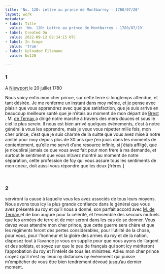 ```yaml
---
title: 'No. 120: Lettre au prince de Montbarrey - 1780/07/20'
layout: work
metadata:
- label: Title
  value: 'No. 120: Lettre au prince de Montbarrey - 1780/07/20'
- label: Created On
  value: 2022-09-12 02:14:15 UTC
- label: In Scope
  value: 'true'
- label: Uploaded Filename
  value: No120

---
```

<div class="pages">
<div id="page-32541619">
<h3><a name="page-32541619">1</a></h3>
<div class="page-content">
<p>A  <a href="../subjects/32162914.html" title="Newport, Rhode Island"> Niewport </a> le 20 juillet 1780</p>
<p>Nous voicy enfin mon cher prince, sur cette terre si <span class="line-break"> </span>longtemps attendue, et tant désirée. Je me renferme <span class="line-break"> </span>un instant dans moy même, et je pense avec plaisir <span class="line-break"> </span>que vous apprendrez avec quelque satisfaction, que <span class="line-break"> </span>je suis arrivé en beaucoup meilleure santé que je n’étais<span class="line-break"> </span>au moment de mon départ de <a href="../subjects/32162899.html" title="Brest, France"> Brest </a>. M. <a href="../subjects/32162888.html" title="Charles-Henri-Louis d'Arsac de Ternay; 1723-1780"> de Ternay </a><span class="line-break"> </span>a dirigé notre marche à travers des mers douces et sous le <span class="line-break"> </span>ciel le plus serein. Il nous est bien arrivé quelques <span class="line-break"> </span>événements, c’est à notre général à vous les apprendre, <span class="line-break"> </span>mais je veux vous répetter mille fois, mon cher <span class="line-break"> </span>prince, c’est que je suis charmé de la suitte que vous <span class="line-break"> </span>avez mise à notre amitié pour moy depuis plus de 30 ans <span class="line-break"> </span>que j’en jouis dans les moments de contentement, <span class="line-break"> </span>qu’elle me servit d’une resource infinie, si j’étais <span class="line-break"> </span>affligé, que je n’oublirai jamais ce que vous avez fait <span class="line-break"> </span>pour mon frère à ma demande, et surtout le sentiment <span class="line-break"> </span>que vous m’avez montré au moment de notre séparation, <span class="line-break"> </span>cette profession de foy qui vous assure tous les sentiments <span class="line-break"> </span>de mon coeur, doit aussi vous répondre que les deux <span class="unclear">[frères ]</span></p>
</div>
</div>
<br />
<div id="page-32541620">
<h3><a name="page-32541620">2</a></h3>
<div class="page-content">
<p>serviront la cause à laquelle vous les avez associés <span class="line-break"> </span>de tous leurs moyens. <span class="line-break"> </span>Nous avons tous icy la plus grande confiance dans <span class="line-break"> </span>le général que vous avez présenté au roy et qu’il <span class="line-break"> </span>nous a donné, son parfait accord avec <a href="../subjects/32162888.html" title="Charles-Henri-Louis d'Arsac de Ternay; 1723-1780"> M. de Ternay </a><span class="line-break"> </span>et de bon augure pour la célérité, et l’ensemble des <span class="line-break"> </span>secours mutuels que les armées de terre et de mer <span class="line-break"> </span>seront dans les cas de se donner. Vous devez vous <span class="line-break"> </span>attendre mon cher prince, que cette guerre sera <span class="line-break"> </span>chère et que les régiments feront des pertes <span class="line-break"> </span>considérables, pour l’utilité de la chose, <span class="line-break"> </span>pour vous, pour l’honneur et la gloire des <span class="line-break"> </span>armes du roy et de la nation, disposez tout <span class="line-break"> </span>à l’avance je vous en supplie pour que nous ayons <span class="line-break"> </span>de l’argent et des soldats, et soyez sur que le peu de <span class="line-break"> </span>français qui sont icy mériteront l’approbation du roy <span class="line-break"> </span>et l’intérêt de tous les ministres. <span class="line-break"> </span>Adieu mon cher prince croyez qu’il n’est ny lieux <span class="line-break"> </span>ny distances ny événement qui puisse m’empêcher de vous <span class="line-break"> </span>être bien tendrement dévoué jusqu’au dernier <span class="line-break"> </span>moment. </p>
</div>
</div>
<br />
</div>
